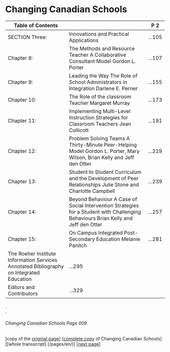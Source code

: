 # Changing Canadian Schools
Table of Contents||P 2|
---|---|---
SECTION Three: |	Innovations and Practical Applications |...105
Chapter 8: | The Methods and Resource Teacher A Collaborative Consultant Model Gordon L. Porter |...107
Chapter 9: | Leading the Way	The Role of School Administrators in Integration	Darlene E. Perner |...155
Chapter 10: | The Role of the classroom Teacher	Margaret Murray |...173
Chapter 11: | Implementing Multi-Level Instruction  Strategies for Classroom Teachers	Jean Collicott |...191
Chapter 12: | Problem Solving Teams	A Thirty-Minute Peer-Helping Model 	Gordon L. Porter, Mary Wilson, Brian Kelly and Jeff den Otter |...219
Chapter 13: | Student to Student Curriculum and the Development of Peer Relationships	Julie Stone and Charlotte Campbell |...239
Chapter 14: | Beyond Behaviour	A Case of Social Intervention Strategies	for a Student with Challenging Behaviours Brian Kelly and Jeff den Otter |...257
Chapter 15: | On Campus Integrated Post-Secondary Education Melanie Panitch |...281
 |The Roeher Institute Information Services	Annotated Bibliography on Integrated Education |...295
 |Editors and Contributors |...329

.  
.  
###### Changing Canadian Schools Page 009

[copy of the [original page](/copies-from-original/CCS009.png)]
[[complete copy](/copies-from-original/BestCopy_Changing_Canadian_Schools_Perspectives_on_Disability_and_Inclusion.pdf) of Changing Canadian Schools]
[[whole transscript] (/pages/en/)]
[[next page](Changing_Canadian_Schools-010)]
